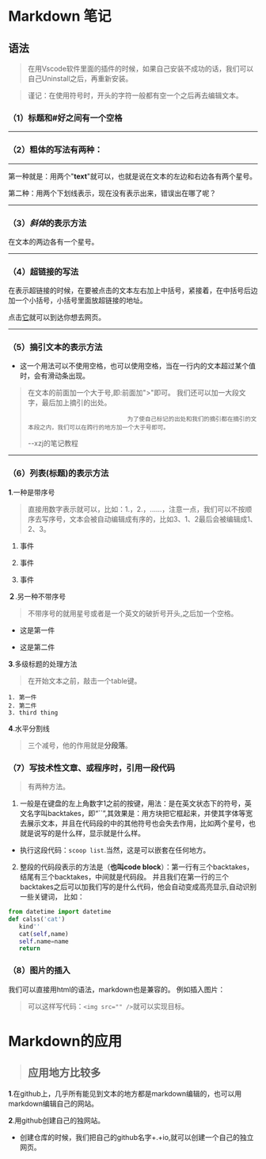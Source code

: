 # Markdown 笔记

## 语法

> 在用Vscode软件里面的插件的时候，如果自己安装不成功的话，我们可以自己Uninstall之后，再重新安装。

> 谨记：在使用符号时，开头的字符一般都有空一个之后再去编辑文本。

### （1）标题和#好之间有一个空格  
---

### （2）**粗体**的写法有两种：

---

第一种就是：用两个"**text**"就可以，也就是说在文本的左边和右边各有两个星号。

第二种：用两个下划线表示，现在没有表示出来，错误出在哪了呢？

---

### （3）*斜体*的表示方法

在文本的两边各有一个星号。

---

### （4）超链接的写法

在表示超链接的时候，在要被点击的文本左右加上中括号，紧接着，在中括号后边加一个小括号，小括号里面放超链接的地址。

点击[它](https://github.com)就可以到达你想去网页。

---

### （5）摘引文本的表示方法
* 这一个用法可以不使用空格，也可以使用空格，当在一行内的文本超过某个值时，会有滑动条出现。

> 在文本的前面加一个大于号,即:前面加">"即可。
我们还可以加一大段文字，最后加上摘引的出处。
>
>                                 为了使自己标记的出处和我们的摘引都在摘引的文本段之内，我们可以在跨行的地方加一个大于号即可。
>
>
> --xzj的笔记教程


---

### （6）列表(标题)的表示方法

**1**.一种是带序号
> 直接用数字表示就可以，比如：1.，2.，......，注意一点，我们可以不按顺序去写序号，文本会被自动编辑成有序的，比如3、1、2最后会被编辑成1、2、3。

1. 事件

3. 事件

3. 事件


**２**.另一种不带序号

>不带序号的就用星号或者是一个英文的破折号开头,之后加一个空格。

* 这是第一件

* 这是第二件

**3**.多级标题的处理方法
>在开始文本之前，敲击一个table键。

    1. 第一件
    2. 第二件
    3. third thing

**4**.水平分割线
> 三个减号，他的作用就是**分段落**。

### （7）写技术性文章、或程序时，引用一段代码

> 有两种方法。

1. 一般是在键盘的左上角数字1之前的按键，用法：是在英文状态下的符号，英文名字叫backtakes，即“``”,其效果是：用方块把它框起来，并使其字体等宽去展示文本，并且在代码段的中的其他符号也会失去作用，比如两个星号，也就是说写的是什么样，显示就是什么样。
* 执行这段代码：`scoop list`.当然，这是可以嵌套在任何地方。

2. 整段的代码段表示的方法是（**也叫code block**）：第一行有三个backtakes，结尾有三个backtakes，中间就是代码段。
并且我们在第一行的三个backtakes之后可以加我们写的是什么代码，他会自动变成高亮显示,自动识别一些关键词，
比如：

```python
from datetime import datetime
def calss('cat')
   kind''
   cat(self,name)
   self.name=name
   return
```

### （8）图片的插入
我们可以直接用html的语法，markdown也是兼容的。
例如插入图片：

>可以这样写代码：`<img src="" />`就可以实现目标。


# Markdown的应用

> ##  应用地方比较多

**1**.在github上，几乎所有能见到文本的地方都是markdown编辑的，也可以用markdown编辑自己的网站。

**2**.用github创建自己的独网站。

*  创建仓库的时候，我们把自己的github名字+.+io,就可以创建一个自己的独立网页。

